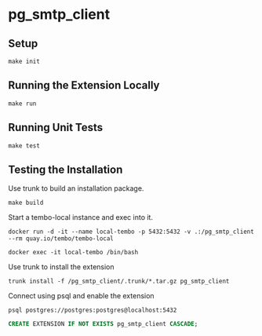 # pg_smtp_client

## Setup

```shell
make init
```

## Running the Extension Locally

```shell
make run
```

## Running Unit Tests

```shell
make test
```

## Testing the Installation

Use trunk to build an installation package.
```shell
make build
```

Start a tembo-local instance and exec into it.
```shell
docker run -d -it --name local-tembo -p 5432:5432 -v .:/pg_smtp_client --rm quay.io/tembo/tembo-local
```
```shell
docker exec -it local-tembo /bin/bash
```

Use trunk to install the extension
```shell
trunk install -f /pg_smtp_client/.trunk/*.tar.gz pg_smtp_client
```

Connect using psql and enable the extension
```shell
psql postgres://postgres:postgres@localhost:5432
```
```sql
CREATE EXTENSION IF NOT EXISTS pg_smtp_client CASCADE;
```